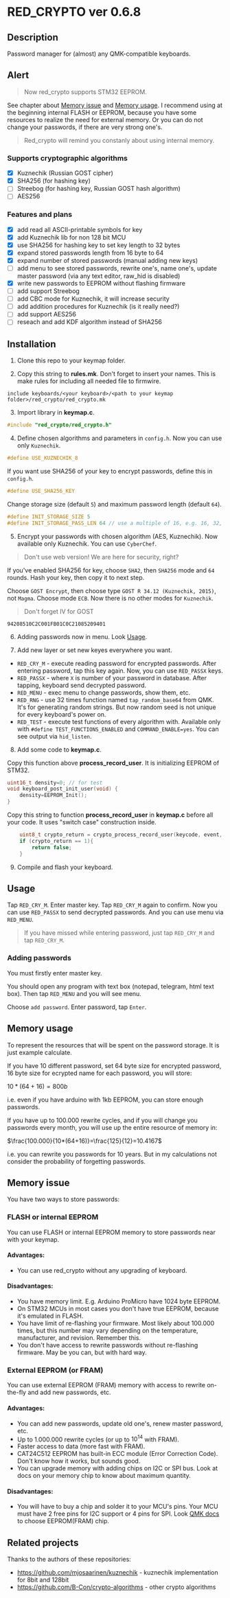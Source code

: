 # RED_CRYPTO ver 0.6.8

## Description

Password manager for (almost) any QMK-compatible keyboards. 

## Alert

> Now red_crypto supports STM32 EEPROM.

See chapter about [Memory issue](#memory-issue) and [Memory usage](#memory-usage).
I recommend using at the beginning internal FLASH or EEPROM, because you have some resources to realize the need for external memory. Or you can do not change your passwords, if there are very strong one's.

> Red_crypto will remind you constanly about using internal memory.

### Supports cryptographic algorithms

- [x] Kuznechik (Russian GOST cipher)
- [x] SHA256 (for hashing key)
- [ ] Streebog (for hashing key, Russian GOST hash algorithm)
- [ ] AES256

### Features and plans

- [x] add read all ASCII-printable symbols for key
- [x] add Kuznechik lib for non 128 bit MCU
- [x] use SHA256 for hashing key to set key length to 32 bytes
- [x] expand stored passwords length from 16 byte to 64
- [x] expand number of stored passwords (manual adding new keys)
- [ ] add menu to see stored passwords, rewrite one's, name one's, update master password (via any text editor, raw_hid is disabled) 
- [x] write new passwords to EEPROM without flashing firmware
- [ ] add support Streebog
- [ ] add CBC mode for Kuznechik, it will increase security
- [ ] add addition procedures for Kuznechik (is it really need?)
- [ ] add support AES256
- [ ] reseach and add KDF algorithm instead of SHA256

## Installation

1. Clone this repo to your keymap folder.

2. Copy this string to **rules.mk**. Don't forget to insert your names. This is make rules for including all needed file to firmwire.

```make
include keyboards/<your keyboard>/<path to your keymap folder>/red_crypto/red_crypto.mk 
```

3. Import library in **keymap.c**.

```c
#include "red_crypto/red_crypto.h"
```

4. Define chosen algorithms and parameters in `config.h`. Now you can use only `Kuznechik`. 

```c
#define USE_KUZNECHIK_8
```

If you want use SHA256 of your key to encrypt passwords, define this in `config.h`.

```c
#define USE_SHA256_KEY
```

Change storage size (default `5`) and maximum password length (default `64`). 

```c
#define INIT_STORAGE_SIZE 5
#define INIT_STORAGE_PASS_LEN 64 // use a multiple of 16, e.g. 16, 32, 64... but don't forget about available memory! 
```

5. Encrypt your passwords with chosen algorithm (AES, Kuznechik). Now available only Kuznechik. You can use `CyberChef`. 

> Don't use web version! We are here for security, right?

If you've enabled SHA256 for key, choose `SHA2`, then `SHA256` mode and `64` rounds. Hash your key, then copy it to next step.

Choose `GOST Encrypt`, then choose type `GOST R 34.12 (Kuznechik, 2015)`, not `Magma`. Choose mode `ECB`. Now there is no other modes for `Kuznechik`.

> Don't forget IV for GOST
 ```
 94208510C2C001FB01C0C21085209401
 ```

6. Adding passwords now in menu. Look [Usage](#usage).


7. Add new layer or set new keyes everywhere you want.

- `RED_CRY_M` - execute reading password for encrypted passwords. After entering password, tap this key again. Now, you can use `RED_PASSX` keys.
- `RED_PASSX` - where `X` is number of your password in database. After tapping, keyboard send decrypted password.
- `RED_MENU` - exec menu to change passwords, show them, etc.
- `RED_RNG` - use 32 times function named `tap_random_base64` from QMK. It's for generating random strings. But now random seed is not unique for every keyboard's power on.  
- `RED_TEST` - execute test functions of every algorithm with. Available only with `#define TEST_FUNCTIONS_ENABLED` and `COMMAND_ENABLE=yes`. You can see output via `hid_listen`.

8. Add some code to **keymap.c**.

Copy this function above **process_record_user**. It is initializing EEPROM of STM32.

```c
uint16_t density=0; // for test
void keyboard_post_init_user(void) {
    density=EEPROM_Init();
}
```

Copy this string to function **process_record_user** in **keymap.c** before all your code. It uses "switch case" construction inside. 

```c
    uint8_t crypto_return = crypto_process_record_user(keycode, event, encrypted_passwords);
    if (crypto_return == 1){
        return false;
    }
```

9. Compile and flash your keyboard.


## Usage

Tap `RED_CRY_M`. Enter master key. Tap `RED_CRY_M` again to confirm.
Now you can use `RED_PASSX` to send decrypted passwords. And you can use menu via `RED_MENU`.

> If you have missed while entering password, just tap `RED_CRY_M` and tap `RED_CRY_M`. 

### Adding passwords

You must firstly enter master key.

You should open any program with text box (notepad, telegram, html text box). Then tap `RED_MENU` and you will see menu.

Choose `add password`. Enter password, tap `Enter`.



## Memory usage

To represent the resources that will be spent on the password storage. It is just example calculate.

If you have 10 different password, set 64 byte size for encrypted password, 16 byte size for ecrypted name for each password, you will store:

$10*(64+16)=800b$

i.e. even if you have arduino with 1kb EEPROM, you can store enough passwords.

If you have up to 100.000 rewrite cycles, and if you will change you passwords every month, you will use up the entire resource of memory in:

$\frac{100.000}{10*(64+16)}=\frac{125}{12}=10.4167$

i.e. you can rewrite you passwords for 10 years. But in my calculations not consider the probability of forgetting passwords. 

## Memory issue

You have two ways to store passwords:

### FLASH or internal EEPROM

You can use FLASH or internal EEPROM memory to store passwords near with your keymap. 

#### Advantages:
- You can use red_crypto without any upgrading of keyboard. 

#### Disadvantages:
- You have memory limit. E.g. Arduino ProMicro have 1024 byte EEPROM.
- On STM32 MCUs in most cases you don't have true EEPROM, because it's emulated in FLASH.
- You have limit of re-flashing your firmware. Most likely about 100.000 times, but this number may vary depending on the temperature, manufacturer, and revision. Remember this.
- You don't have access to rewrite passwords without re-flashing firmware. May be you can, but with hard way.

### External EEPROM (or FRAM)

You can use external EEPROM (FRAM) memory with access to rewrite on-the-fly and add new passwords, etc.

#### Advantages:

- You can add new passwords, update old one's, renew master password, etc.
- Up to 1.000.000 rewrite cycles (or up to $10^{14}$ with FRAM).
- Faster access to data (more fast with FRAM).
- CAT24C512 EEPROM has built-in ECC module (Error Correction Code). Don't know how it works, but sounds good.
- You can upgrade memory with adding chips on I2C or SPI bus. Look at docs on your memory chip to know about maximum quantity.

#### Disadvantages:

- You will have to buy a chip and solder it to your MCU's pins. Your MCU must have 2 free pins for I2C support or 4 pins for SPI. Look [QMK docs](https://docs.qmk.fm/drivers/eeprom) to choose EEPROM(FRAM) chip.


## Related projects

Thanks to the authors of these repositories:

- https://github.com/mjosaarinen/kuznechik - kuznechik implementation for 8bit and 128bit
- https://github.com/B-Con/crypto-algorithms - other crypto algorithms

